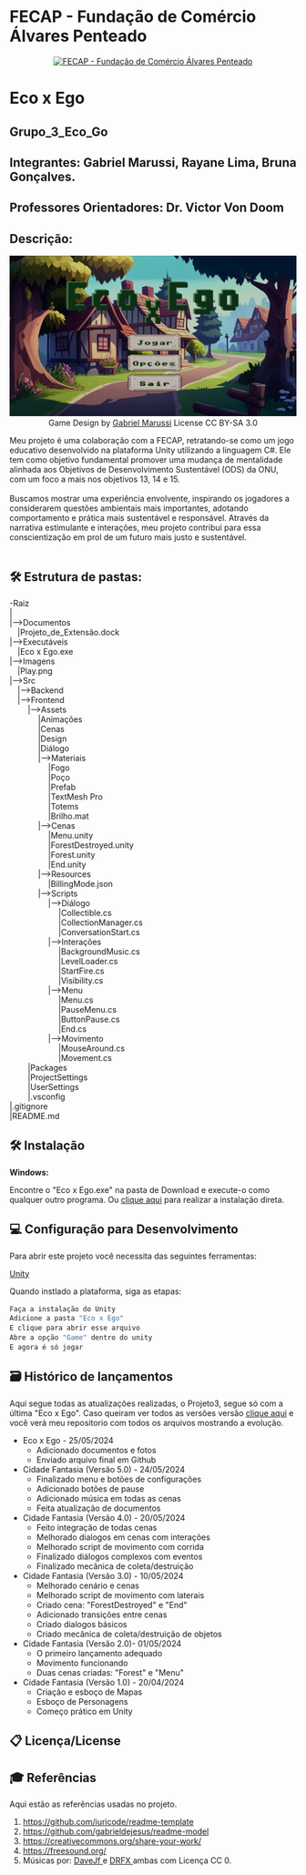 # FECAP - Fundação de Comércio Álvares Penteado

<p align="center">
<a href= "https://www.fecap.br/"><img src="https://encrypted-tbn0.gstatic.com/images?q=tbn:ANd9GcRhZPrRa89Kma0ZZogxm0pi-tCn_TLKeHGVxywp-LXAFGR3B1DPouAJYHgKZGV0XTEf4AE&usqp=CAU" alt="FECAP - Fundação de Comércio Álvares Penteado" border="0"></a>
</p>

# Eco x Ego

## Grupo_3_Eco_Go

## Integrantes: Gabriel Marussi, Rayane Lima, Bruna Gonçalves. 

## Professores Orientadores: Dr. Victor Von Doom

## Descrição:

<p align="center">
<img src="https://github.com/2024-1-MCC1/Projeto3/blob/73ab3e6ca10bf70795727eabff7e3570c12648a3/Imagens/Play.png" alt="Eco x Ego" border="0">
  Game Design by <a href= "www.linkedin.com/in/gabrielmarussi">Gabriel Marussi</a> License CC BY-SA 3.0
</p>

Meu projeto é uma colaboração com a FECAP, retratando-se como um jogo educativo desenvolvido na plataforma Unity utilizando a linguagem C#. Ele tem como objetivo fundamental promover uma mudança de mentalidade alinhada aos Objetivos de Desenvolvimento Sustentável (ODS) da ONU, com um foco a mais nos objetivos 13, 14 e 15.
<br><br>
Buscamos mostrar uma experiência envolvente, inspirando os jogadores a considerarem questões ambientais mais importantes, adotando comportamento e prática mais sustentável e responsável. Através da narrativa estimulante e interações, meu projeto contribui para essa conscientização em prol de um futuro mais justo e sustentável.
<br><br>

## 🛠 Estrutura de pastas:

-Raiz<br>
|<br>
|-->Documentos<br>
  &emsp;|Projeto_de_Extensão.dock<br>
 |-->Executáveis<br>
   &emsp;|Eco x Ego.exe<br> 
|-->Imagens<br>
  &emsp;|Play.png<br>
|-->Src<br>
  &emsp;|-->Backend<br>
  &emsp;|-->Frontend<br>
  &emsp; &emsp;|-->Assets<br>
  &emsp; &emsp; &emsp;|Animações<br>
  &emsp; &emsp; &emsp;|Cenas<br>
  &emsp; &emsp; &emsp;|Design<br>
  &emsp; &emsp; &emsp;|Diálogo<br>
  &emsp; &emsp; &emsp;|-->Materiais<br> 
  &emsp; &emsp; &emsp; &emsp;|Fogo<br>
  &emsp; &emsp; &emsp; &emsp;|Poço<br>
  &emsp; &emsp; &emsp; &emsp;|Prefab<br>
  &emsp; &emsp; &emsp; &emsp;|TextMesh Pro<br>
  &emsp; &emsp; &emsp; &emsp;|Totems<br>
  &emsp; &emsp; &emsp; &emsp;|Brilho.mat<br>
  &emsp; &emsp; &emsp;|-->Cenas<br>
  &emsp; &emsp; &emsp; &emsp;|Menu.unity<br>
  &emsp; &emsp; &emsp; &emsp;|ForestDestroyed.unity<br>
  &emsp; &emsp; &emsp; &emsp;|Forest.unity<br>
  &emsp; &emsp; &emsp; &emsp;|End.unity<br>
  &emsp; &emsp; &emsp;|-->Resources<br>
  &emsp; &emsp; &emsp; &emsp;|BillingMode.json<br>
  &emsp; &emsp; &emsp;|-->Scripts<br>
  &emsp; &emsp; &emsp; &emsp;|-->Diálogo<br>
  &emsp; &emsp; &emsp; &emsp; &emsp;|Collectible.cs<br>
  &emsp; &emsp; &emsp; &emsp; &emsp;|CollectionManager.cs<br>
  &emsp; &emsp; &emsp; &emsp; &emsp;|ConversationStart.cs<br>
  &emsp; &emsp; &emsp; &emsp;|-->Interações<br>
  &emsp; &emsp; &emsp; &emsp; &emsp;|BackgroundMusic.cs<br>
  &emsp; &emsp; &emsp; &emsp; &emsp;|LevelLoader.cs<br>
  &emsp; &emsp; &emsp; &emsp; &emsp;|StartFire.cs<br>
  &emsp; &emsp; &emsp; &emsp; &emsp;|Visibility.cs<br>
  &emsp; &emsp; &emsp; &emsp;|-->Menu<br>
  &emsp; &emsp; &emsp; &emsp; &emsp;|Menu.cs<br>
  &emsp; &emsp; &emsp; &emsp; &emsp;|PauseMenu.cs<br> 
  &emsp; &emsp; &emsp; &emsp; &emsp;|ButtonPause.cs<br>
  &emsp; &emsp; &emsp; &emsp; &emsp;|End.cs<br>
  &emsp; &emsp; &emsp; &emsp;|-->Movimento<br>
  &emsp; &emsp; &emsp; &emsp; &emsp;|MouseAround.cs<br>
  &emsp; &emsp; &emsp; &emsp; &emsp;|Movement.cs<br>
  &emsp; &emsp;|Packages<br>
  &emsp; &emsp;|ProjectSettings<br>
  &emsp; &emsp;|UserSettings<br>
  &emsp; &emsp;|.vsconfig<br>
|.gitignore<br>
|README.md<br>

## 🛠 Instalação

<b>Windows:</b>

Encontre o "Eco x Ego.exe" na pasta de Download e execute-o como qualquer outro programa.
Ou <a href="https://github.com/2024-1-MCC1/Projeto3/raw/bf04605349baec43f6bfba62593c8ac12cb1425f/Documentos/Eco%20x%20Ego.exe">clique aqui</a> para realizar a instalação direta.

## 💻 Configuração para Desenvolvimento

Para abrir este projeto você necessita das seguintes ferramentas:

<a href="https://unity.com/pt/download">Unity</a>

Quando instlado a plataforma, siga as etapas:
```sh
Faça a instalação do Unity
Adicione a pasta "Eco x Ego"
E clique para abrir esse arquivo
Abre a opção "Game" dentro do unity
E agora é só jogar
```

## 🗃 Histórico de lançamentos

Aqui segue todas as atualizações realizadas, o Projeto3, segue só com a última "Eco x Ego". Caso queiram ver todos as versões versão <a href="https://github.com/gabmarussi/Projeto_Integrador">clique aqui</a> e você verá meu repositorio com todos os arquivos mostrando a evolução.

* Eco x Ego - 25/05/2024
    * Adicionado documentos e fotos 
    * Enviado arquivo final em Github
* Cidade Fantasia (Versão 5.0) - 24/05/2024
    * Finalizado menu e botões de configurações
    * Adicionado botões de pause
    * Adicionado música em todas as cenas
    * Feita atualização de documentos
* Cidade Fantasia (Versão 4.0) - 20/05/2024
    * Feito integração de todas cenas  
    * Melhorado dialogos em cenas com interações
    * Melhorado script de movimento com corrida
    * Finalizado diálogos complexos com eventos
    * Finalizado mecãnica de coleta/destruição 
* Cidade Fantasia (Versão 3.0) - 10/05/2024
    * Melhorado cenário e cenas
    * Melhorado script de movimento com laterais
    * Criado cena: "ForestDestroyed" e "End"
    * Adicionado transições entre cenas
    * Criado dialogos básicos
    * Criado mecânica de coleta/destruição de objetos
* Cidade Fantasia (Versão 2.0)- 01/05/2024
    * O primeiro lançamento adequado
    * Movimento funcionando
    * Duas cenas criadas: "Forest" e "Menu" 
* Cidade Fantasia (Versão 1.0) - 20/04/2024
    * Criação e esboço de Mapas
    * Esboço de Personagens
    * Começo prático em Unity

## 📋 Licença/License


## 🎓 Referências

Aqui estão as referências usadas no projeto.

1. <https://github.com/iuricode/readme-template>
2. <https://github.com/gabrieldejesus/readme-model>
3. <https://creativecommons.org/share-your-work/>
4. <https://freesound.org/>
5. Músicas por: <a href="https://freesound.org/people/DaveJf/sounds/616544/"> DaveJf </a> e <a href="https://freesound.org/people/DRFX/sounds/338986/"> DRFX </a> ambas com Licença CC 0.
